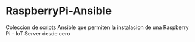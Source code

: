 # RaspberryPi-Ansible
Coleccion de scripts Ansible que permiten la instalacion de una Raspberry Pi - IoT Server desde cero 
